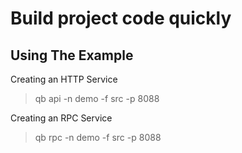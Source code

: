# Build project code quickly

## Using The Example

Creating an HTTP Service  

> qb api -n demo -f src -p 8088  

Creating an RPC Service   

> qb rpc -n demo -f src -p 8088  